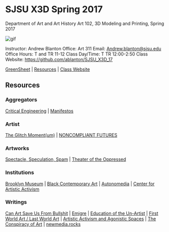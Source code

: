 **SJSU X3D Spring 2017**
======================
Department of Art and Art History
Art 102, 3D Modeling and Printing, Spring 2017

![gif](http://i.imgur.com/TuOehiT.gif)

Instructor: Andrew Blanton
Office: Art 311
Email: Andrew.blanton@sjsu.edu
Office Hours: T and TR 11-12
Class Day/Time: T TR 12:00-2:50
Class Website: https://github.com/ablanton/SJSU_X3D_17

[GreenSheet](https://github.com/ablanton/SJSU_X3D_17/blob/master/GREENSHEET.md) 
| [Resources](https://github.com/ablanton/SJSU_X3D_17/blob/master/RESOURCES.md) 
| [Class Website](https://github.com/ablanton/SJSU_X3D_17)

Resources
---------

### Aggregators
[Critical Engineering](https://criticalengineering.org/)
| [Manifestos](http://www.disnovation.org/manifestos/) 

### Artist
[The Glitch Moment(um)](http://networkcultures.org/_uploads/NN%234_RosaMenkman.pdf)
| [NONCOMPLIANT FUTURES](http://disnovation.org/fnc2/index.html#english)

### Artworks
[Spectacle, Speculation, Spam](https://vimeo.com/194963450/7b76ebff6a)
| [Theater of the Oppressed](http://www.tonyc.nyc/)

### Institutions
[Brooklyn Museum](https://www.brooklynmuseum.org/exhibitions/agitprop)
| [Black Contemporary Art](http://blackcontemporaryart.tumblr.com/)
| [Autonomedia](http://autonomedia.org/)
| [Center for Artistic Activism](https://artisticactivism.org/reading-list/s)

### Writings 
[Can Art Save Us From Bullshit](http://www.publicseminar.org/2016/12/can-art-save-us-from-bullshit/#.WGrk5bYrJE5)
| [Emigre](http://emigre.com/Editorial.php?sect=1&id=14)
| [Education of the Un-Artist](http://xenopraxis.net/readings/kaprow_education1.pdf)
| [First World Art / Last World Art](http://www.naimark.net/writing/firstword.html)
| [Artistic Activism and Agonistic Spaces](http://www.artandresearch.org.uk/v1n2/mouffe.html)
| [The Conspiracy of Art](https://kirkbrideplan.files.wordpress.com/2012/10/jean-baudrillard-the-conspiracy-of-art.pdf)
| [newmedia.rocks](http://newmedia.rocks/notes/realtime.html)